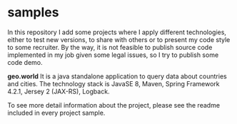 # samples

In this repository I add some projects where I apply different technologies, either to test new versions, to share with others or to present my code style to some recruiter.
By the way, it is not feasible to publish source code implemented in my job given some legal issues, so I try to publish some code demo.

<b>geo.world</b>
It is a java standalone application to query data about countries and cities.
The technology stack is JavaSE 8, Maven, Spring Framework 4.2.1, Jersey 2 (JAX-RS), Logback.

To see more detail information about the project, please see the readme included in every project sample.

